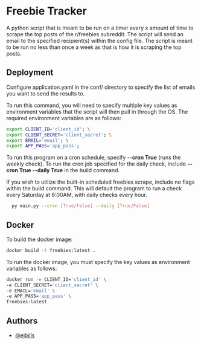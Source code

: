 
# Freebie Tracker

A python script that is meant to be run on a timer every x amount of time to scrape the top posts of the r/freebies subreddit. The script will send an email to the specified recipient(s) within the config file. The script is meant to be run no less than once a week as that is how it is scraping the top posts.

## Deployment

Configure application.yaml in the conf/ directory to specify the list of emails you want to send the results to.

To run this command, you will need to specify multiple key values as environment variables that the script will then pull in through the OS.
The required environment variables are as follows:
```bash
export CLIENT_ID='client_id'; \
export CLIENT_SECRET='client_secret'; \
export EMAIL='email'; \
export APP_PASS='app_pass'; 
```

To run this program on a cron schedule, specify **--cron True** (runs the weekly check). To run the cron job specified for the daily check, include **--cron True --daily True** in the build command.

If you wish to utilize the built-in scheduled freebies scrape, include no flags within the build command. This will default the program to run a check every Saturday at 6:00AM, with daily checks every hour.

```bash
  py main.py --cron [True/False] --daily [True/False]
```

## Docker
To build the docker image:
```bash
docker build -t freebies:latest . 
```

To run the docker image, you must specify the key values as environment variables as follows:
```bash
docker run -e CLIENT_ID='client_id' \
-e CLIENT_SECRET='client_secret' \
-e EMAIL='email' \
-e APP_PASS='app_pass' \
freebies:latest
```

## Authors

- [@ejbills](https://github.com/ejbills)

